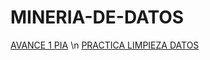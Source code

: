 # MINERIA-DE-DATOS
[AVANCE 1 PIA](https://github.com/HectorCedilloCharles1/MineriaDeDatos/blob/main/Avance1_PIA_Equipo5.ipynb)
\n
[PRACTICA LIMPIEZA DATOS](https://github.com/HectorCedilloCharles1/MineriaDeDatos/blob/main/Ej_Limpieza_Equipo5.ipynb)
